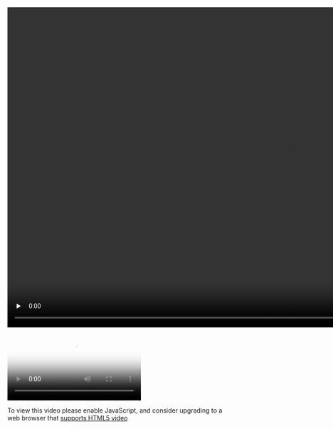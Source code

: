 <video id="video" width="1280" height="720" controls="" preload="none" >
    <source id="mp4" src="http://legendary.cdn.play8.io/learnpython/video/D12-Matrices-Two-dimensionalListsin PythonLanguageMulti-dimensionalListsinPython.mp4" type="video/mp4">
</video>



<video
    id="my-player"
    class="video-js"
    controls
    preload="auto"
    poster="//vjs.zencdn.net/v/oceans.png"
    data-setup='{}'>
  <source src="http://legendary.cdn.play8.io/learnpython/video/D12-Matrices-Two-dimensionalListsin PythonLanguageMulti-dimensionalListsinPython.mp4" type="video/mp4">
  </source>
  <p class="vjs-no-js">
    To view this video please enable JavaScript, and consider upgrading to a
    web browser that
    <a href="https://videojs.com/html5-video-support/" target="_blank">
      supports HTML5 video
    </a>
  </p>
</video>